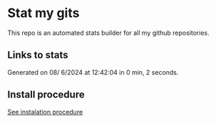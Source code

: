 # Stat my gits

This repo is an automated stats builder for all my github repositories.

## Links to stats


Generated on 08/ 6/2024 at 12:42:04 in 0 min, 2 seconds.

## Install procedure

[See instalation procedure](./src/install.md)
